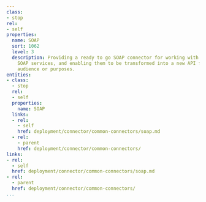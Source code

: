 ```yaml
---
class:
- stop
rel:
- self
properties:
  name: SOAP
  sort: 1062
  level: 3
  description: Providing a ready to go SOAP connector for working with other existing
    SOAP services, and enabling them to be transformed into a new API for different
    audience or purposes.
entities:
- class:
  - stop
  rel:
  - self
  properties:
    name: SOAP
  links:
  - rel:
    - self
    href: deployment/connector/common-connectors/soap.md
  - rel:
    - parent
    href: deployment/connector/common-connectors/
links:
- rel:
  - self
  href: deployment/connector/common-connectors/soap.md
- rel:
  - parent
  href: deployment/connector/common-connectors/
...
```

